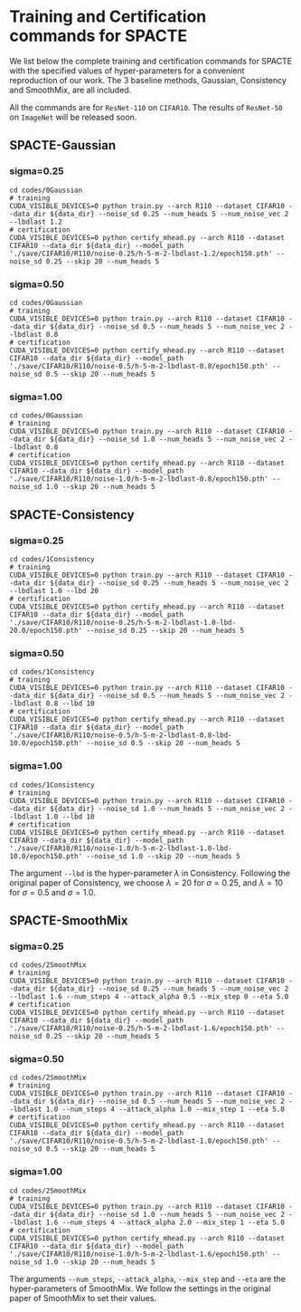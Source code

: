 # Training and Certification commands for SPACTE

We list below the complete training and certification commands for SPACTE with the specified values of hyper-parameters for a convenient reproduction of our work. The 3 baseline methods, Gaussian, Consistency and SmoothMix, are all included.

All the commands are for `ResNet-110` on `CIFAR10`. The results of `ResNet-50` on `ImageNet` will be released soon.

## SPACTE-Gaussian

### sigma=0.25
```
cd codes/0Gaussian
# training
CUDA_VISIBLE_DEVICES=0 python train.py --arch R110 --dataset CIFAR10 --data_dir ${data_dir} --noise_sd 0.25 --num_heads 5 --num_noise_vec 2 --lbdlast 1.2
# certification
CUDA_VISIBLE_DEVICES=0 python certify_mhead.py --arch R110 --dataset CIFAR10 --data_dir ${data_dir} --model_path './save/CIFAR10/R110/noise-0.25/h-5-m-2-lbdlast-1.2/epoch150.pth' --noise_sd 0.25 --skip 20 --num_heads 5
```
### sigma=0.50
```
cd codes/0Gaussian
# training
CUDA_VISIBLE_DEVICES=0 python train.py --arch R110 --dataset CIFAR10 --data_dir ${data_dir} --noise_sd 0.5 --num_heads 5 --num_noise_vec 2 --lbdlast 0.8
# certification
CUDA_VISIBLE_DEVICES=0 python certify_mhead.py --arch R110 --dataset CIFAR10 --data_dir ${data_dir} --model_path './save/CIFAR10/R110/noise-0.5/h-5-m-2-lbdlast-0.8/epoch150.pth' --noise_sd 0.5 --skip 20 --num_heads 5
```
### sigma=1.00
```
cd codes/0Gaussian
# training
CUDA_VISIBLE_DEVICES=0 python train.py --arch R110 --dataset CIFAR10 --data_dir ${data_dir} --noise_sd 1.0 --num_heads 5 --num_noise_vec 2 --lbdlast 0.8
# certification
CUDA_VISIBLE_DEVICES=0 python certify_mhead.py --arch R110 --dataset CIFAR10 --data_dir ${data_dir} --model_path './save/CIFAR10/R110/noise-1.0/h-5-m-2-lbdlast-0.8/epoch150.pth' --noise_sd 1.0 --skip 20 --num_heads 5
```
## SPACTE-Consistency

### sigma=0.25
```
cd codes/1Consistency
# training
CUDA_VISIBLE_DEVICES=0 python train.py --arch R110 --dataset CIFAR10 --data_dir ${data_dir} --noise_sd 0.25 --num_heads 5 --num_noise_vec 2 --lbdlast 1.0 --lbd 20
# certification
CUDA_VISIBLE_DEVICES=0 python certify_mhead.py --arch R110 --dataset CIFAR10 --data_dir ${data_dir} --model_path './save/CIFAR10/R110/noise-0.25/h-5-m-2-lbdlast-1.0-lbd-20.0/epoch150.pth' --noise_sd 0.25 --skip 20 --num_heads 5
```
### sigma=0.50
```
cd codes/1Consistency
# training
CUDA_VISIBLE_DEVICES=0 python train.py --arch R110 --dataset CIFAR10 --data_dir ${data_dir} --noise_sd 0.5 --num_heads 5 --num_noise_vec 2 --lbdlast 0.8 --lbd 10
# certification
CUDA_VISIBLE_DEVICES=0 python certify_mhead.py --arch R110 --dataset CIFAR10 --data_dir ${data_dir} --model_path './save/CIFAR10/R110/noise-0.5/h-5-m-2-lbdlast-0.8-lbd-10.0/epoch150.pth' --noise_sd 0.5 --skip 20 --num_heads 5
```
### sigma=1.00
```
cd codes/1Consistency
# training
CUDA_VISIBLE_DEVICES=0 python train.py --arch R110 --dataset CIFAR10 --data_dir ${data_dir} --noise_sd 1.0 --num_heads 5 --num_noise_vec 2 --lbdlast 1.0 --lbd 10
# certification
CUDA_VISIBLE_DEVICES=0 python certify_mhead.py --arch R110 --dataset CIFAR10 --data_dir ${data_dir} --model_path './save/CIFAR10/R110/noise-1.0/h-5-m-2-lbdlast-1.0-lbd-10.0/epoch150.pth' --noise_sd 1.0 --skip 20 --num_heads 5
```

The argument `--lbd` is the hyper-parameter $\lambda$ in Consistency. Following the original paper of Consistency, we choose $\lambda=20$ for $\sigma=0.25$, and $\lambda=10$ for $\sigma=0.5$ and $\sigma=1.0$.

## SPACTE-SmoothMix

### sigma=0.25
```
cd codes/2SmoothMix
# training
CUDA_VISIBLE_DEVICES=0 python train.py --arch R110 --dataset CIFAR10 --data_dir ${data_dir} --noise_sd 0.25 --num_heads 5 --num_noise_vec 2 --lbdlast 1.6 --num_steps 4 --attack_alpha 0.5 --mix_step 0 --eta 5.0
# certification
CUDA_VISIBLE_DEVICES=0 python certify_mhead.py --arch R110 --dataset CIFAR10 --data_dir ${data_dir} --model_path './save/CIFAR10/R110/noise-0.25/h-5-m-2-lbdlast-1.6/epoch150.pth' --noise_sd 0.25 --skip 20 --num_heads 5
```
### sigma=0.50
```
cd codes/2SmoothMix
# training
CUDA_VISIBLE_DEVICES=0 python train.py --arch R110 --dataset CIFAR10 --data_dir ${data_dir} --noise_sd 0.5 --num_heads 5 --num_noise_vec 2 --lbdlast 1.0 --num_steps 4 --attack_alpha 1.0 --mix_step 1 --eta 5.0
# certification
CUDA_VISIBLE_DEVICES=0 python certify_mhead.py --arch R110 --dataset CIFAR10 --data_dir ${data_dir} --model_path './save/CIFAR10/R110/noise-0.5/h-5-m-2-lbdlast-1.0/epoch150.pth' --noise_sd 0.5 --skip 20 --num_heads 5
```
### sigma=1.00
```
cd codes/2SmoothMix
# training
CUDA_VISIBLE_DEVICES=0 python train.py --arch R110 --dataset CIFAR10 --data_dir ${data_dir} --noise_sd 1.0 --num_heads 5 --num_noise_vec 2 --lbdlast 1.6 --num_steps 4 --attack_alpha 2.0 --mix_step 1 --eta 5.0
# certification
CUDA_VISIBLE_DEVICES=0 python certify_mhead.py --arch R110 --dataset CIFAR10 --data_dir ${data_dir} --model_path './save/CIFAR10/R110/noise-1.0/h-5-m-2-lbdlast-1.6/epoch150.pth' --noise_sd 1.0 --skip 20 --num_heads 5
```
The arguments `--num_steps`, `--attack_alpha`, `--mix_step` and `--eta` are the hyper-parameters of SmoothMix. We follow the settings in the original paper of SmoothMix to set their values.